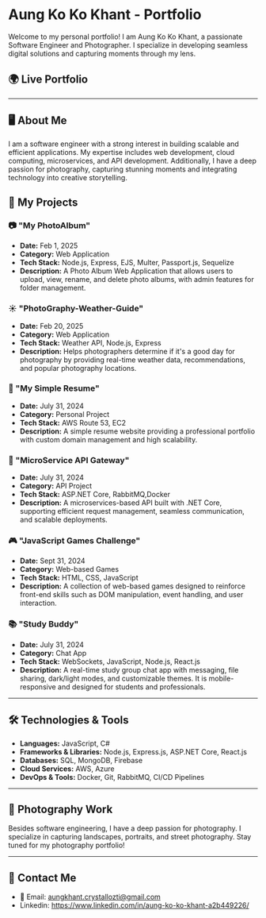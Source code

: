 # Aung Ko Ko Khant - Portfolio

Welcome to my personal portfolio! I am Aung Ko Ko Khant, a passionate Software Engineer and Photographer. I specialize in developing seamless digital solutions and capturing moments through my lens.

## 🌍 Live Portfolio


---

## 🖥️ About Me

I am a software engineer with a strong interest in building scalable and efficient applications. My expertise includes web development, cloud computing, microservices, and API development. Additionally, I have a deep passion for photography, capturing stunning moments and integrating technology into creative storytelling.




## 🚀 My Projects

### 📷 "My PhotoAlbum"
- **Date:** Feb 1, 2025
- **Category:** Web Application
- **Tech Stack:** Node.js, Express, EJS, Multer, Passport.js, Sequelize
- **Description:** A Photo Album Web Application that allows users to upload, view, rename, and delete photo albums, with admin features for folder management.

### ☀️ "PhotoGraphy-Weather-Guide"
- **Date:** Feb 20, 2025
- **Category:** Web Application
- **Tech Stack:** Weather API, Node.js, Express
- **Description:** Helps photographers determine if it's a good day for photography by providing real-time weather data, recommendations, and popular photography locations.

### 📝 "My Simple Resume"
- **Date:** July 31, 2024
- **Category:** Personal Project
- **Tech Stack:** AWS Route 53, EC2
- **Description:** A simple resume website providing a professional portfolio with custom domain management and high scalability.

### 🔌 "MicroService API Gateway"
- **Date:** July 31, 2024
- **Category:** API Project
- **Tech Stack:** ASP.NET Core, RabbitMQ,Docker
- **Description:** A microservices-based API built with .NET Core, supporting efficient request management, seamless communication, and scalable deployments.

### 🎮 "JavaScript Games Challenge"
- **Date:** Sept 31, 2024
- **Category:** Web-based Games
- **Tech Stack:** HTML, CSS, JavaScript
- **Description:** A collection of web-based games designed to reinforce front-end skills such as DOM manipulation, event handling, and user interaction.

### 📚 "Study Buddy"
- **Date:** July 31, 2024
- **Category:** Chat App
- **Tech Stack:** WebSockets, JavaScript, Node.js, React.js
- **Description:** A real-time study group chat app with messaging, file sharing, dark/light modes, and customizable themes. It is mobile-responsive and designed for students and professionals.

---

## 🛠️ Technologies & Tools
- **Languages:** JavaScript, C#
- **Frameworks & Libraries:** Node.js, Express.js, ASP.NET Core, React.js
- **Databases:** SQL, MongoDB, Firebase
- **Cloud Services:** AWS, Azure
- **DevOps & Tools:** Docker, Git, RabbitMQ, CI/CD Pipelines

---

## 📸 Photography Work
Besides software engineering, I have a deep passion for photography. I specialize in capturing landscapes, portraits, and street photography. Stay tuned for my photography portfolio!

---

## 📩 Contact Me
- 📧 Email: aungkhant.crystallozti@gmail.com
-  Linkedin: https://www.linkedin.com/in/aung-ko-ko-khant-a2b449226/
